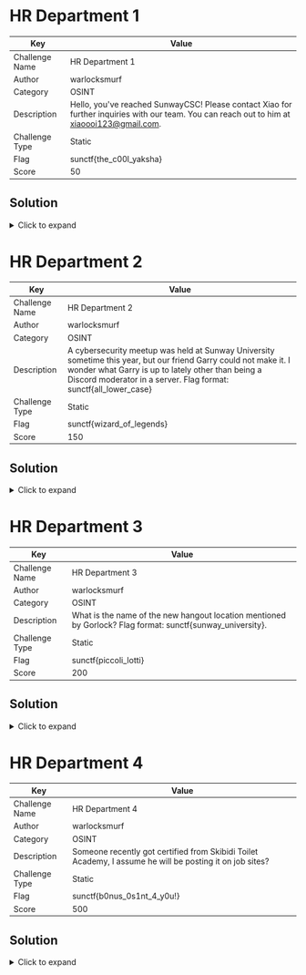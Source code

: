 # HR Department 1

| Key            | Value                                                                                                                                       |
|----------------|---------------------------------------------------------------------------------------------------------------------------------------------|
| Challenge Name | HR Department 1                                                                                                                             |
| Author         | warlocksmurf                                                                                                                                |
| Category       | OSINT                                                                                                                                       |
| Description    | Hello, you've reached SunwayCSC! Please contact Xiao for further inquiries with our team. You can reach out to him at xiaoooi123@gmail.com. |
| Challenge Type | Static                                                                                                                                      |
| Flag           | sunctf{the_c00l_yaksha}                                                                                                                     |
| Score          | 50                                                                                                                                         |

## Solution

<details>
<summary>Click to expand</summary>

1) Send email for auto reply.

   ![sol1](docs/sol1.png)

2) Find [account on Instagram](https://www.instagram.com/xiao_ooi123/), the flag is
   in [one of the post](https://www.instagram.com/p/C8R6F_5vtB_/?utm_source=ig_web_copy_link&igsh=MzRlODBiNWFlZA==).

   ![sol2](docs/sol2.png)

</details>

# HR Department 2

| Key            | Value                                                                                                                                                                                                                                      |
|----------------|--------------------------------------------------------------------------------------------------------------------------------------------------------------------------------------------------------------------------------------------|
| Challenge Name | HR Department 2                                                                                                                                                                                                                            |
| Author         | warlocksmurf                                                                                                                                                                                                                               |
| Category       | OSINT                                                                                                                                                                                                                                      |
| Description    | A cybersecurity meetup was held at Sunway University sometime this year, but our friend Garry could not make it. I wonder what Garry is up to lately other than being a Discord moderator in a server. Flag format: sunctf{all_lower_case} |
| Challenge Type | Static                                                                                                                                                                                                                                     |
| Flag           | sunctf{wizard_of_legends}                                                                                                                                                                                                                  |
| Score          | 150                                                                                                                                                                                                                                        |

## Solution

<details>
<summary>Click to expand</summary>

1) Check [another post](https://www.instagram.com/p/C8SBxUjvnP0/?utm_source=ig_web_copy_link&igsh=MzRlODBiNWFlZA==) with
   Robbin's comment.

   ![sol3](docs/sol3.png)

2) Find [Garry's account on Twitter](https://x.com/GarryDaWizard52) with the [Discord link](https://t.co/1P1GWidEn1).

   ![sol4](docs/sol4.png)

3) Garry mentioned something about Spotify, flag is the first word for each song in
   the [album](https://open.spotify.com/playlist/6khqM2s7SDNVfpKMRHYzLu) (*his Spotify account is also linked to his
   Discord).

   ![sol5](docs/sol5.png)

</details>

# HR Department 3

| Key            | Value                                                                                                      |
|----------------|------------------------------------------------------------------------------------------------------------|
| Challenge Name | HR Department 3                                                                                            |
| Author         | warlocksmurf                                                                                               |
| Category       | OSINT                                                                                                      |
| Description    | What is the name of the new hangout location mentioned by Gorlock? Flag format: sunctf{sunway_university}. |
| Challenge Type | Static                                                                                                     |
| Flag           | sunctf{piccoli_lotti}                                                                                      |
| Score          | 200                                                                                                        |

## Solution

<details>
<summary>Click to expand</summary>

1) After joining the Discord server, identify the location mentioned by Gorlock. The chat mentioned something about SS18
   and roadside. You can find this place
   on [Google Maps](https://www.google.com/maps/@3.0728049,101.5855206,3a,54.5y,247.35h,88.22t/data=!3m6!1e1!3m4!1sIFYo-jCndeKgdO3qh6oWug!2e0!7i16384!8i8192?coh=205409&entry=ttu&g_ep=EgoyMDI0MDkyNS4wIKXMDSoASAFQAw%3D%3D).

   ![sol6](docs/sol6.png)

</details>

# HR Department 4

| Key            | Value                                                                                                    |
|----------------|----------------------------------------------------------------------------------------------------------|
| Challenge Name | HR Department 4                                                                                          |
| Author         | warlocksmurf                                                                                             |
| Category       | OSINT                                                                                                    |
| Description    | Someone recently got certified from Skibidi Toilet Academy, I assume he will be posting it on job sites? |
| Challenge Type | Static                                                                                                   |
| Flag           | sunctf{b0nus_0s1nt_4_y0u!}                                                                               |
| Score          | 500                                                                                                      |

## Solution

<details>
<summary>Click to expand</summary>

1) Find [Master Warlock on LinkedIn](https://my.linkedin.com/in/master-warlock-59b578322), one of the certs has
   a [URL to YouTube](https://www.youtube.com/channel/UCSEFqumX7b__n0yBJeNjrWA).

   ![sol7](docs/sol7.png)

   ![sol8](docs/sol8.png)

2) A comment in the YouTube video gives [a GitHub link](https://github.com/warlocksmurf), encoded in base64.

   ![sol9](docs/sol9.png)

3) In the GitHub, a repository
   has [a commit](https://github.com/warlocksmurf/top-secret/commit/8ef5cc2cc0cb956124ea5cb5f03f0103aa3fe4eb) that shows
   a CTFtime team name.

   ![sol10](docs/sol10.png)

4) The [CTFtime team](https://ctftime.org/team/276386) description
   has [a link to Pastebin](https://pastebin.com/DXYBMhi7), pastebin password is in [imgur](https://imgur.com/a/aGzjIfs)
   sent in the Discord chat. Password is `Cm6madAJ1e`.

   ![sol11](docs/sol11.png)

   ![sol12](docs/sol12.png)

5) Unlock the paste and the flag is there.
   ![sol13](docs/sol13.png)

</details>
